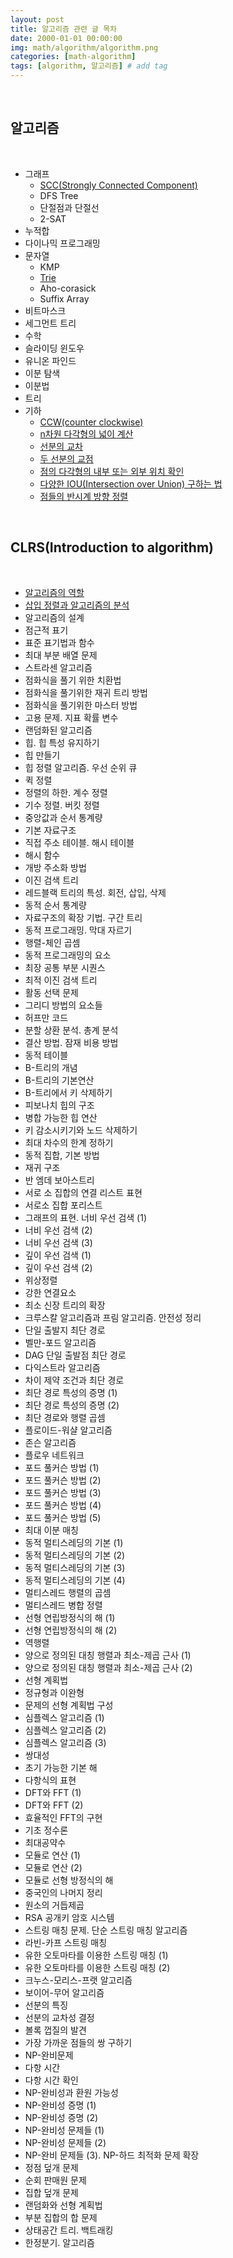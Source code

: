 ```yaml
---
layout: post
title: 알고리즘 관련 글 목차
date: 2000-01-01 00:00:00
img: math/algorithm/algorithm.png
categories: [math-algorithm] 
tags: [algorithm, 알고리즘] # add tag
---
```


<br>

## **알고리즘**

<br>

- 그래프
    - [SCC(Strongly Connected Component)](https://gaussian37.github.io/math-algorithm-scc/)
    - DFS Tree
    - 단절점과 단절선
    - 2-SAT    
- 누적합
- 다이나믹 프로그래밍
- 문자열
    - KMP
    - [Trie](https://gaussian37.github.io/math-algorithm-trie/)
    - Aho-corasick
    - Suffix Array
- 비트마스크
- 세그먼트 트리
- 수학
- 슬라이딩 윈도우
- 유니온 파인드
- 이분 탐색
- 이분법
- 트리
- 기하
    - [CCW(counter clockwise)](https://gaussian37.github.io/math-algorithm-ccw/)
    - [n차원 다각형의 넓이 계산](https://gaussian37.github.io/math-algorithm-polygon_area/)
    - [선분의 교차](https://gaussian37.github.io/math-algorithm-line_intersection/)
    - [두 선분의 교점](https://gaussian37.github.io/math-algorithm-intersection_point/)
    - [점의 다각형의 내부 또는 외부 위치 확인](https://gaussian37.github.io/math-algorithm-polygon_inout/)
    - [다양한 IOU(Intersection over Union) 구하는 법](https://gaussian37.github.io/math-algorithm-iou/)
    - [점들의 반시계 방향 정렬](https://gaussian37.github.io/math-algorithm-ccw_sort/)

<br>

## **CLRS(Introduction to algorithm)**

<br>

- [알고리즘의 역할](https://gaussian37.github.io/math-algorithm-clrs-role_of_algorithm/)
- [삽입 정렬과 알고리즘의 분석](https://gaussian37.github.io/math-algorithm-clrs-insertion_sort_and_algorithm_analysis/)
- 알고리즘의 설계
- 점근적 표기
- 표준 표기법과 함수
- 최대 부분 배열 문제
- 스트라센 알고리즘
- 점화식을 풀기 위한 치환법
- 점화식을 풀기위한 재귀 트리 방법
- 점화식을 풀기위한 마스터 방법
- 고용 문제. 지표 확률 변수
- 랜덤화된 알고리즘
- 힙. 힙 특성 유지하기
- 힙 만들기
- 힙 정렬 알고리즘. 우선 순위 큐
- 퀵 정렬
- 정렬의 하한. 계수 정렬
- 기수 정렬. 버킷 정렬
- 중앙값과 순서 통계량
- 기본 자료구조
- 직접 주소 테이블. 해시 테이블
- 해시 함수
- 개방 주소화 방법
- 이진 검색 트리
- 레드블랙 트리의 특성. 회전, 삽입, 삭제
- 동적 순서 통계량
- 자료구조의 확장 기법. 구간 트리
- 동적 프로그래밍. 막대 자르기
- 행렬-체인 곱셈
- 동적 프로그래밍의 요소
- 최장 공통 부분 시퀀스
- 최적 이진 검색 트리
- 활동 선택 문제
- 그리디 방법의 요소들
- 허프만 코드
- 분할 상환 분석. 총계 분석
- 결산 방법. 잠재 비용 방법
- 동적 테이블
- B-트리의 개념
- B-트리의 기본연산
- B-트리에서 키 삭제하기
- 피보나치 힙의 구조
- 병합 가능한 힙 연산
- 키 감소시키기와 노드 삭제하기
- 최대 차수의 한계 정하기
- 동적 집합, 기본 방법
- 재귀 구조
- 반 엠데 보아스트리
- 서로 소 집합의 연결 리스트 표현
- 서로소 집합 포리스트
- 그래프의 표현. 너비 우선 검색 (1)
- 너비 우선 검색 (2)
- 너비 우선 검색 (3)
- 깊이 우선 검색 (1)
- 깊이 우선 검색 (2)
- 위상정렬
- 강한 연결요소
- 최소 신장 트리의 확장
- 크루스칼 알고리즘과 프림 알고리즘. 안전성 정리
- 단일 출발지 최단 경로
- 벨만-포드 알고리즘
- DAG 단일 출발점 최단 경로
- 다익스트라 알고리즘
- 차이 제약 조건과 최단 경로
- 최단 경로 특성의 증명 (1)
- 최단 경로 특성의 증명 (2)
- 최단 경로와 행렬 곱셈
- 플로이드-워샬 알고리즘
- 존슨 알고리즘
- 플로우 네트워크
- 포드 풀커슨 방법 (1)
- 포드 풀커슨 방법 (2)
- 포드 풀커슨 방법 (3)
- 포드 풀커슨 방법 (4)
- 포드 풀커슨 방법 (5)
- 최대 이분 매칭
- 동적 멀티스레딩의 기본 (1)
- 동적 멀티스레딩의 기본 (2)
- 동적 멀티스레딩의 기본 (3)
- 동적 멀티스레딩의 기본 (4)
- 멀티스레드 행렬의 곱셈
- 멀티스레드 병합 정렬
- 선형 연립방정식의 해 (1)
- 선형 연립방정식의 해 (2)
- 역행렬
- 양으로 정의된 대칭 행렬과 최소-제곱 근사 (1)
- 양으로 정의된 대칭 행렬과 최소-제곱 근사 (2)
- 선형 계획법
- 정규형과 이완형
- 문제의 선형 계획법 구성
- 심플렉스 알고리즘 (1)
- 심플렉스 알고리즘 (2)
- 심플렉스 알고리즘 (3)
- 쌍대성
- 초기 가능한 기본 해
- 다항식의 표현
- DFT와 FFT (1)
- DFT와 FFT (2)
- 효율적인 FFT의 구현
- 기초 정수론
- 최대공약수
- 모듈로 연산 (1)
- 모듈로 연산 (2)
- 모듈로 선형 방정식의 해
- 중국인의 나머지 정리
- 원소의 거듭제곱
- RSA 공개키 암호 시스템
- 스트링 매칭 문제. 단순 스트링 매칭 알고리즘
- 라빈-카프 스트링 매칭
- 유한 오토마타를 이용한 스트링 매칭 (1)
- 유한 오토마타를 이용한 스트링 매칭 (2)
- 크누스-모리스-프랫 알고리즘
- 보이어-무어 알고리즘
- 선분의 특징
- 선분의 교차성 결정
- 볼록 껍질의 발견
- 가장 가까운 점들의 쌍 구하기
- NP-완비문제
- 다항 시간
- 다항 시간 확인
- NP-완비성과 환원 가능성
- NP-완비성 증명 (1)
- NP-완비성 증명 (2)
- NP-완비성 문제들 (1)
- NP-완비성 문제들 (2)
- NP-완비 문제들 (3). NP-하드 최적화 문제 확장
- 정점 덮개 문제
- 순회 판매원 문제
- 집합 덮개 문제
- 랜덤화와 선형 계획법
- 부분 집합의 합 문제
- 상태공간 트리. 백트래킹
- 한정분기. 알고리즘